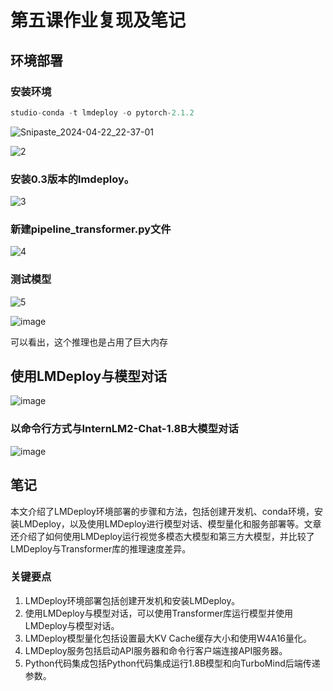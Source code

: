 # 第五课作业复现及笔记

## 环境部署

### 安装环境

```python
studio-conda -t lmdeploy -o pytorch-2.1.2
```
![Snipaste_2024-04-22_22-37-01](https://github.com/Mr-Poole3/InternLM/assets/112788987/4a6326e1-8d0a-4f67-a281-b4775ed81824)

![2](https://github.com/Mr-Poole3/InternLM/assets/112788987/e602084e-b95b-49dd-9cef-2c116b43a1f1)


### 安装0.3版本的lmdeploy。

![3](https://github.com/Mr-Poole3/InternLM/assets/112788987/3da7632e-6a71-4bb8-9200-6b3b9e77c53c)


### 新建pipeline_transformer.py文件

![4](https://github.com/Mr-Poole3/InternLM/assets/112788987/0f2fdef7-722b-444a-920b-01152b620454)


### 测试模型

![5](https://github.com/Mr-Poole3/InternLM/assets/112788987/7c26df38-3a27-4bf4-ab62-2bd217e2e69c)


![image](https://github.com/Mr-Poole3/InternLM/assets/112788987/6c8e3735-98b1-428d-9480-d3933c2b859d)


可以看出，这个推理也是占用了巨大内存

## 使用LMDeploy与模型对话

![image](https://github.com/Mr-Poole3/InternLM/assets/112788987/de65d254-3ac2-4359-a9c6-4ab15e62d93a)


### 以命令行方式与InternLM2-Chat-1.8B大模型对话

![image](https://github.com/Mr-Poole3/InternLM/assets/112788987/19ba8f5c-0e4c-4440-a037-de215db7d243)


## 笔记

本文介绍了LMDeploy环境部署的步骤和方法，包括创建开发机、conda环境，安装LMDeploy，以及使用LMDeploy进行模型对话、模型量化和服务部署等。文章还介绍了如何使用LMDeploy运行视觉多模态大模型和第三方大模型，并比较了LMDeploy与Transformer库的推理速度差异。

### 关键要点

1. LMDeploy环境部署包括创建开发机和安装LMDeploy。
2. 使用LMDeploy与模型对话，可以使用Transformer库运行模型并使用LMDeploy与模型对话。
3. LMDeploy模型量化包括设置最大KV Cache缓存大小和使用W4A16量化。
4. LMDeploy服务包括启动API服务器和命令行客户端连接API服务器。
5. Python代码集成包括Python代码集成运行1.8B模型和向TurboMind后端传递参数。
